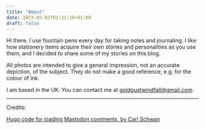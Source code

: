 ```yaml
---
title: "About"
date: 2023-05-02T02:31:18+01:00
draft: false
---
```


Hi there. I use fountain pens every day for taking notes and journaling. I like how stationery items acquire their own stories and personalities as you use them, and I decided to share some of my stories on this blog.

All photos are intended to give a general impression, not an accurate depiction, of the subject. They do not make a good reference, e.g. for the colour of ink.

I am based in the UK. You can contact me at goldgustwindfall@gmail.com.

---

Credits:

[Hugo code for loading Mastodon comments, by Carl Schwan](https://carlschwan.eu/2020/12/29/adding-comments-to-your-static-blog-with-mastodon/)
